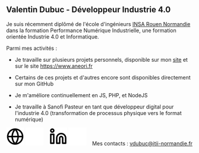 ## Valentin Dubuc - Développeur Industrie 4.0

Je suis récemment diplômé de l'école d'ingénieurs <a href="https://www.insa-rouen.fr/">INSA Rouen Normandie</a> dans la formation Performance Numérique Industrielle, une formation orientée Industrie 4.0 et Informatique.

Parmi mes activités :

- Je travaille sur plusieurs projets personnels, disponible sur mon <a href="http://voldre.free.fr">site</a> et sur le site <a href="https://www.aneori.fr">https://www.aneori.fr</a>
- Certains de ces projets et d'autres encore sont disponibles directement sur mon GitHub
- Je m'améliore continuellement en JS, PHP, et NodeJS

- Je travaille à Sanofi Pasteur en tant que développeur digital pour l'industrie 4.0 (transformation de processus physique vers le format numérique)

[![img_contact](./globe-light.svg)](http://voldre.free.fr#gh-light-mode-only)
[![img_contact](./globe-dark.svg)](http://voldre.free.fr#gh-dark-mode-only)
&nbsp;&nbsp;
[![img_contact](./linkedin-light.svg)](https://www.linkedin.com/in/valentin-dubuc-785285182/#gh-light-mode-only)
[![img_contact](./linkedin-dark.svg)](https://www.linkedin.com/in/valentin-dubuc-785285182/#gh-dark-mode-only)
&nbsp;&nbsp;
Mes contacts : vdubuc@itii-normandie.fr
